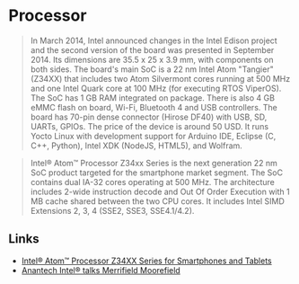 Processor
==

> In March 2014, Intel announced changes in the Intel Edison project and the second version of the board was presented in September 2014. Its dimensions are 35.5 x 25 x 3.9 mm, with components on both sides. The board's main SoC is a 22 nm Intel Atom "Tangier" (Z34XX) that includes two Atom Silvermont cores running at 500 MHz and one Intel Quark core at 100 MHz (for executing RTOS ViperOS). The SoC has 1 GB RAM integrated on package. There is also 4 GB eMMC flash on board, Wi-Fi, Bluetooth 4 and USB controllers. The board has 70-pin dense connector (Hirose DF40) with USB, SD, UARTs, GPIOs. The price of the device is around 50 USD. It runs Yocto Linux with development support for Arduino IDE, Eclipse (C, C++, Python), Intel XDK (NodeJS, HTML5), and Wolfram.

> Intel® Atom™ Processor Z34xx Series is the next generation 22 nm SoC product targeted for the smartphone market segment. The SoC contains dual IA-32 cores operating at 500 MHz. The architecture includes 2-wide instruction decode and Out Of Order Execution with 1 MB cache shared between the two CPU cores. It includes Intel SIMD Extensions 2, 3, 4 (SSE2, SSE3, SSE4.1/4.2).

## Links

- [Intel® Atom™ Processor Z34XX Series for Smartphones and Tablets](http://www.intel.com/content/www/us/en/processors/atom/atom-z34xx-smartphones-tablets-brief.html)
- [Anantech Intel® talks Merrifield Moorefield](http://www.anandtech.com/show/7789/intel-talks-merrifield-moorefield-and-lte-at-mwc-2014)